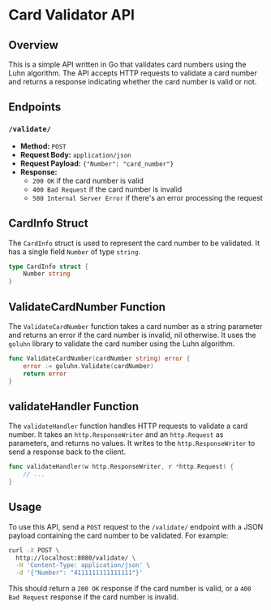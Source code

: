**Card Validator API**
======================

Overview
--------

This is a simple API written in Go that validates card numbers using the Luhn algorithm. The API accepts HTTP requests to validate a card number and returns a response indicating whether the card number is valid or not.

**Endpoints**
------------

### `/validate/`

* **Method:** `POST`
* **Request Body:** `application/json`
* **Request Payload:** `{"Number": "card_number"}`
* **Response:**
	+ `200 OK` if the card number is valid
	+ `400 Bad Request` if the card number is invalid
	+ `500 Internal Server Error` if there's an error processing the request

**CardInfo Struct**
------------------

The `CardInfo` struct is used to represent the card number to be validated. It has a single field `Number` of type `string`.

```go
type CardInfo struct {
	Number string
}
```

**ValidateCardNumber Function**
------------------------------

The `ValidateCardNumber` function takes a card number as a string parameter and returns an error if the card number is invalid, nil otherwise. It uses the `goluhn` library to validate the card number using the Luhn algorithm.

```go
func ValidateCardNumber(cardNumber string) error {
	error := goluhn.Validate(cardNumber)
	return error
}
```

**validateHandler Function**
---------------------------

The `validateHandler` function handles HTTP requests to validate a card number. It takes an `http.ResponseWriter` and an `http.Request` as parameters, and returns no values. It writes to the `http.ResponseWriter` to send a response back to the client.

```go
func validateHandler(w http.ResponseWriter, r *http.Request) {
	// ...
}
```

**Usage**
---------

To use this API, send a `POST` request to the `/validate/` endpoint with a JSON payload containing the card number to be validated. For example:

```bash
curl -X POST \
  http://localhost:8080/validate/ \
  -H 'Content-Type: application/json' \
  -d '{"Number": "4111111111111111"}'
```

This should return a `200 OK` response if the card number is valid, or a `400 Bad Request` response if the card number is invalid.
